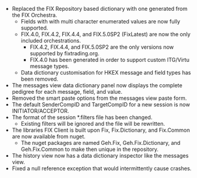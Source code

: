 * Replaced the FIX Repository based dictionary with one generated from the FIX Orchestra.
	* Fields with with multi character enumerated values are now fully supported.
	* FIX.4.0, FIX.4.2, FIX.4.4, and FIX.5.0SP2 (FixLatest) are now the only included orchestrations.
		* FIX.4.2, FIX.4.4, and FIX.5.0SP2 are the only versions now supported by fixtrading.org.
		* FIX.4.0 has been generated in order to support custom ITG/Virtu message types.
	* Data dictionary customisation for HKEX message and field types has been removed.
* The messages view data dictionary panel now displays the complete pedigree for each message, field, and value.
* Removed the smart paste options from the messages view paste form.
* The default SenderCompID and TargetCompID for a new session is now INITIATOR/ACCEPTOR.
* The format of the session *.filters file has been changed.
	* Existing filters will be ignored and the file will be rewritten.
*	The libraries FIX Client is built upon Fix, Fix.Dictionary, and Fix.Common are now available from nuget.
	* The nuget packages are named Geh.Fix, Geh.Fix.Dictionary, and Geh.Fix.Common to make then unique in the repository.
* The history view now has a data dictionary inspector like the messages view.
* Fixed a null reference exception that would intermittently cause crashes.